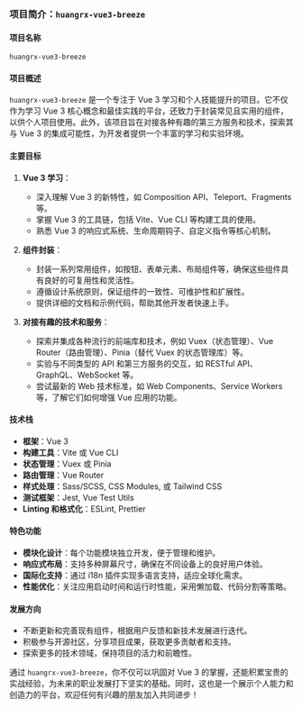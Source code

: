 ### 项目简介：`huangrx-vue3-breeze`

#### 项目名称

`huangrx-vue3-breeze`

#### 项目概述

`huangrx-vue3-breeze` 是一个专注于 Vue 3 学习和个人技能提升的项目。它不仅作为学习 Vue 3 核心概念和最佳实践的平台，还致力于封装常见且实用的组件，以供个人项目使用。此外，该项目旨在对接各种有趣的第三方服务和技术，探索其与 Vue 3 的集成可能性，为开发者提供一个丰富的学习和实验环境。

#### 主要目标

1. **Vue 3 学习**：

   - 深入理解 Vue 3 的新特性，如 Composition API、Teleport、Fragments 等。
   - 掌握 Vue 3 的工具链，包括 Vite、Vue CLI 等构建工具的使用。
   - 熟悉 Vue 3 的响应式系统、生命周期钩子、自定义指令等核心机制。

2. **组件封装**：

   - 封装一系列常用组件，如按钮、表单元素、布局组件等，确保这些组件具有良好的可复用性和灵活性。
   - 遵循设计系统原则，保证组件的一致性、可维护性和扩展性。
   - 提供详细的文档和示例代码，帮助其他开发者快速上手。

3. **对接有趣的技术和服务**：
   - 探索并集成各种流行的前端库和技术，例如 Vuex（状态管理）、Vue Router（路由管理）、Pinia（替代 Vuex 的状态管理库）等。
   - 实验与不同类型的 API 和第三方服务的交互，如 RESTful API、GraphQL、WebSocket 等。
   - 尝试最新的 Web 技术标准，如 Web Components、Service Workers 等，了解它们如何增强 Vue 应用的功能。

#### 技术栈

- **框架**：Vue 3
- **构建工具**：Vite 或 Vue CLI
- **状态管理**：Vuex 或 Pinia
- **路由管理**：Vue Router
- **样式处理**：Sass/SCSS, CSS Modules, 或 Tailwind CSS
- **测试框架**：Jest, Vue Test Utils
- **Linting 和格式化**：ESLint, Prettier

#### 特色功能

- **模块化设计**：每个功能模块独立开发，便于管理和维护。
- **响应式布局**：支持多种屏幕尺寸，确保在不同设备上的良好用户体验。
- **国际化支持**：通过 i18n 插件实现多语言支持，适应全球化需求。
- **性能优化**：关注应用启动时间和运行时性能，采用懒加载、代码分割等策略。

#### 发展方向

- 不断更新和完善现有组件，根据用户反馈和新技术发展进行迭代。
- 积极参与开源社区，分享项目成果，获取更多贡献者和支持。
- 探索更多的技术领域，保持项目的活力和前瞻性。

通过 `huangrx-vue3-breeze`，你不仅可以巩固对 Vue 3 的掌握，还能积累宝贵的实战经验，为未来的职业发展打下坚实的基础。同时，这也是一个展示个人能力和创造力的平台，欢迎任何有兴趣的朋友加入共同进步！
